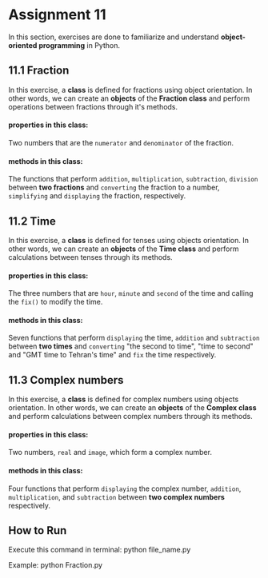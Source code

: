 # Assignment 11
In this section, exercises are done to familiarize and understand **object-oriented programming** in Python.

## 11.1 Fraction

In this exercise, a **class** is defined for fractions using object orientation.
In other words, we can create an **objects** of the **Fraction class** and perform operations between fractions through it's methods.

#### properties in this class:
Two numbers that are the `numerator` and `denominator` of the fraction.
#### methods in this class:
The functions that perform `addition`, `multiplication`, `subtraction`, `division` between **two fractions** and `converting` the fraction to a number, `simplifying` and `displaying` the fraction, respectively.

## 11.2 Time

In this exercise, a **class** is defined for tenses using objects orientation. In other words, we can create an **objects** of the **Time class** and perform calculations between tenses through its methods.

#### properties in this class:

The three numbers that are `hour`, `minute` and `second` of the time and calling the `fix()` to modify the time.

#### methods in this class:

Seven functions that perform `displaying` the time, `addition` and `subtraction` between **two times** and `converting` "the second to time", "time to second" and "GMT time to Tehran's time" and `fix` the time respectively.


## 11.3 Complex numbers

In this exercise, a **class** is defined for complex numbers using objects orientation. In other words, we can create an **objects** of the **Complex class** and perform calculations between complex numbers through its methods. 

#### properties in this class:

Two numbers, `real` and `image`, which form a complex number.

#### methods in this class:

Four functions that perform `displaying` the complex number, `addition`, `multiplication`, and `subtraction` between **two complex numbers** respectively.

## How to Run
Execute this command in terminal: python file_name.py

Example: python Fraction.py